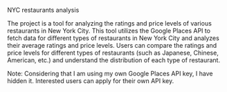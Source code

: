 NYC restaurants analysis

The project is a tool for analyzing the ratings and price levels of various restaurants in New York City. This tool utilizes the Google Places API to fetch data for different types of restaurants in New York City and analyzes their average ratings and price levels. Users can compare the ratings and price levels for different types of restaurants (such as Japanese, Chinese, American, etc.) and understand the distribution of each type of restaurant.

Note: Considering that I am using my own Google Places API key, I have hidden it. Interested users can apply for their own API key.
